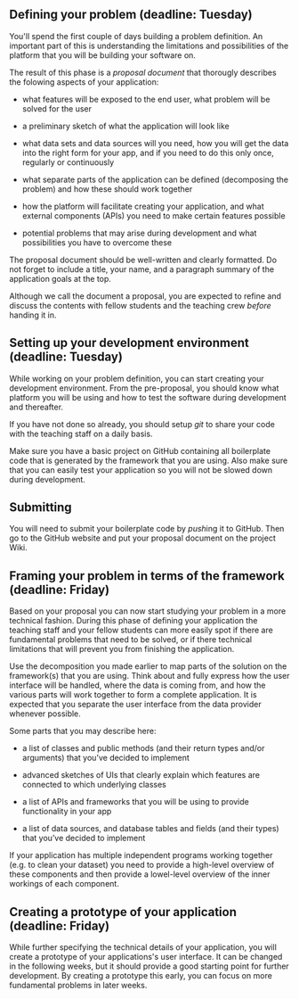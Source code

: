 ## Defining your problem (deadline: Tuesday)

You'll spend the first couple of days building a problem definition. An
important part of this is understanding the limitations and possibilities of
the platform that you will be building your software on.

The result of this phase is a *proposal document* that thorougly describes the
folowing aspects of your application:

- what features will be exposed to the end user, what problem will be solved
  for the user

- a preliminary sketch of what the application will look like

- what data sets and data sources will you need, how you will get the data into
  the right form for your app, and if you need to do this only once, regularly
  or continuously

- what separate parts of the application can be defined (decomposing the
  problem) and how these should work together

- how the platform will facilitate creating your application, and what external components (APIs) you need to make certain features possible

- potential problems that may arise during development and what possibilities
  you have to overcome these

The proposal document should be well-written and clearly formatted. Do not
forget to include a title, your name, and a paragraph summary of the
application goals at the top.

Although we call the document a proposal, you are expected to refine and
discuss the contents with fellow students and the teaching crew *before*
handing it in.

## Setting up your development environment (deadline: Tuesday)

While working on your problem definition, you can start creating your
development environment. From the pre-proposal, you should know what platform
you will be using and how to test the software during development and
thereafter.

If you have not done so already, you should setup *git* to share your code with
the teaching staff on a daily basis.

Make sure you have a basic project on GitHub containing all boilerplate code
that is generated by the framework that you are using. Also make sure that you
can easily test your application so you will not be slowed down during
development.

## Submitting

You will need to submit your boilerplate code by *push*ing it to GitHub. Then go to the GitHub website and put your proposal document on the project Wiki.

## Framing your problem in terms of the framework (deadline: Friday)

Based on your proposal you can now start studying your problem in a more
technical fashion. During this phase of defining your application the teaching
staff and your fellow students can more easily spot if there are fundamental
problems that need to be solved, or if there technical limitations that will
prevent you from finishing the application.

Use the decomposition you made earlier to map parts of the solution on the
framework(s) that you are using. Think about and fully express how the user
interface will be handled, where the data is coming from, and how the various
parts will work together to form a complete application. It is expected that
you separate the user interface from the data provider whenever possible.

Some parts that you may describe here:

- a list of classes and public methods (and their return types and/or
  arguments) that you’ve decided to implement

- advanced sketches of UIs that clearly explain which features are connected to
  which underlying classes

- a list of APIs and frameworks that you will be using to provide functionality
  in your app

- a list of data sources, and database tables and fields (and their types) that
  you’ve decided to implement

If your application has multiple independent programs working together (e.g. to
clean your dataset) you need to provide a high-level overview of these
components and then provide a lowel-level overview of the inner workings of
each component.

## Creating a prototype of your application (deadline: Friday)

While further specifying the technical details of your application, you will
create a prototype of your applications's user interface. It can be changed in
the following weeks, but it should provide a good starting point for further
development. By creating a prototype this early, you can focus on more
fundamental problems in later weeks.
